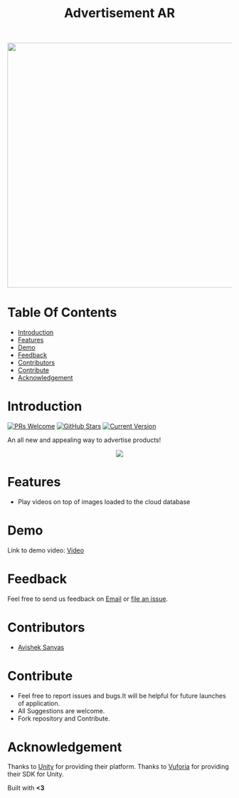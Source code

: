 <h1 align="center"> Advertisement AR </h1> <br>

<p align="center">
  <a href="https://github.com/avisheksanvas/AdvertisementAR">
    <img alt="" title="Vision" src="https://raw.githubusercontent.com/mkfeuhrer/JarvisBot/master/images/JarvisBot.gif" width="550">
  </a>
</p>
<p align="center">

# Table Of Contents

- [Introduction](#introduction)
- [Features](#features)
- [Demo](#demo)
- [Feedback](#feedback)
- [Contributors](#contributors)
- [Contribute](#contribute)
- [Acknowledgement](#Acknowledgements)

# Introduction

[![PRs Welcome](https://img.shields.io/badge/PRs-welcome-brightgreen.svg?style=flat-square)](https://github.com/avisheksanvas/AdvertisementAR)
[![GitHub Stars](https://img.shields.io/github/stars/Abhey/Vision.svg)](https://github.com/avisheksanvas/AdvertisementAR) 
[![Current Version](https://img.shields.io/badge/version-1.1-green.svg)](https://github.com/avisheksanvas/AdvertisementAR)<br>

<p>An all new and appealing way to advertise products!</p>

<p align="center">
<img src = "https://raw.githubusercontent.com/mkfeuhrer/Vision/master/unity.jpg"/>
</p>

# Features

* Play videos on top of images loaded to the cloud database


# Demo

Link to demo video: [Video](https://github.com/avisheksanvas/AdvertisementAR)

# Feedback
Feel free to send us feedback on [Email](mailto:avisheksanvas@gmail.com) or [file an issue](https://github.com/avisheksanvas/AdvertisementAR/issues).

# Contributors

<ul>
  <li> <a href="https://github.com/avisheksanvas">Avishek Sanvas</a></li>
</ul>

# Contribute

<ul>
  <li>Feel free to report issues and bugs.It will be helpful for future launches of application.</li>
  <li>All Suggestions are welcome.</li>
  <li>Fork repository and Contribute.</li>
</ul>

# Acknowledgement

Thanks to [Unity](https://unity3d.com) for providing their platform.
Thanks to [Vuforia](https://www.vuforia.com/) for providing their SDK for Unity.

Built with <strong><3</strong>
